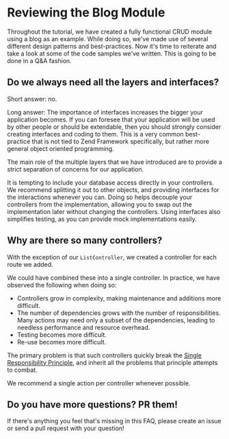 # Reviewing the Blog Module

Throughout the tutorial, we have created a fully functional CRUD module
using a blog as an example. While doing so, we've made use of several different
design patterns and best-practices. Now it's time to reiterate and take a look
at some of the code samples we've written. This is going to be done in a Q&A
fashion.

## Do we always need all the layers and interfaces?

Short answer: no.

Long answer: The importance of interfaces increases the bigger your application
becomes. If you can foresee that your application will be used by other people
or should be extendable, then you should strongly consider creating interfaces
and coding to them.  This is a very common best-practice that is not tied to
Zend Framework specifically, but rather more general object oriented
programming.

The main role of the multiple layers that we have introduced are to provide a
strict separation of concerns for our application.

It is tempting to include your database access directly in your controllers. We
recommend splitting it out to other objects, and providing interfaces for the
interactions whenever you can. Doing so helps decouple your controllers from the
implementation, allowing you to swap out the implementation later without
changing the controllers. Using interfaces also simplifies testing, as you can
provide mock implementations easily.

## Why are there so many controllers?

With the exception of our `ListController`, we created a controller for each
route we added.

We could have combined these into a single controller. In practice, we have
observed the following when doing so:

- Controllers grow in complexity, making maintenance and additions more
  difficult.
- The number of dependencies grows with the number of responsibilities. Many
  actions may need only a subset of the dependencies, leading to needless
  performance and resource overhead.
- Testing becomes more difficult.
- Re-use becomes more difficult.

The primary problem is that such controllers quickly break the
[Single Responsibility Principle](https://en.wikipedia.org/wiki/Single_responsibility_principle),
and inherit all the problems that principle attempts to combat.

We recommend a single action per controller whenever possible.

## Do you have more questions? PR them!

If there's anything you feel that's missing in this FAQ, please create an issue
or send a pull request with your question!
